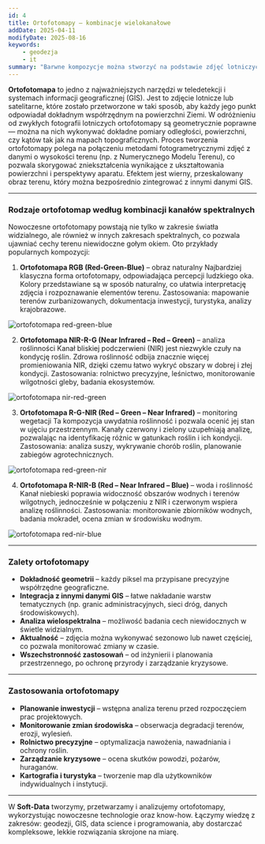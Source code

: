 ```yaml
---
id: 4
title: Ortofotomapy — kombinacje wielokanałowe
addDate: 2025-04-11
modifyDate: 2025-08-16
keywords:
    - geodezja
    - it
summary: "Barwne kompozycje można stworzyć na podstawie zdjęć lotniczych RGB+NIR? Jakie są zastosowania bliskiej podczerwieni w fotogrametrii?"
---
```


**Ortofotomapa** to jedno z najważniejszych narzędzi w teledetekcji i systemach informacji geograficznej (GIS). Jest to zdjęcie lotnicze lub satelitarne, które zostało przetworzone w taki sposób, aby każdy jego punkt odpowiadał dokładnym współrzędnym na powierzchni Ziemi. W odróżnieniu od zwykłych fotografii lotniczych ortofotomapy są geometrycznie poprawne — można na nich wykonywać dokładne pomiary odległości, powierzchni, czy kątów  tak jak na mapach topograficznych.
Proces tworzenia ortofotomapy polega na połączeniu metodami fotogrametrycznymi zdjęć  z danymi o wysokości terenu (np. z Numerycznego Modelu Terenu), co pozwala skorygować zniekształcenia wynikające z ukształtowania powierzchni i perspektywy aparatu. Efektem jest wierny, przeskalowany obraz terenu, który można bezpośrednio zintegrować z innymi danymi GIS.
________________________________________
### Rodzaje ortofotomap według kombinacji kanałów spektralnych
Nowoczesne ortofotomapy powstają nie tylko w zakresie światła widzialnego, ale również w innych zakresach spektralnych, co pozwala ujawniać cechy terenu niewidoczne gołym okiem. Oto przykłady popularnych kompozycji:
1. **Ortofotomapa RGB (Red-Green-Blue)** – obraz naturalny
Najbardziej klasyczna forma ortofotomapy, odpowiadająca percepcji ludzkiego oka. Kolory przedstawiane są w sposób naturalny, co ułatwia interpretację zdjęcia i rozpoznawanie elementów terenu.
Zastosowania: mapowanie terenów zurbanizowanych, dokumentacja inwestycji, turystyka, analizy krajobrazowe.

![ortofotomapa red-green-blue](/images/blog/images/4/RedGreenBlue.jpg)

2. **Ortofotomapa NIR-R-G (Near Infrared – Red – Green)** – analiza roślinności
Kanał bliskiej podczerwieni (NIR) jest niezwykle czuły na kondycję roślin. Zdrowa roślinność odbija znacznie więcej promieniowania NIR, dzięki czemu łatwo wykryć obszary w dobrej i złej kondycji.
Zastosowania: rolnictwo precyzyjne, leśnictwo, monitorowanie wilgotności gleby, badania ekosystemów.

![ortofotomapa nir-red-green](/images/blog/images/4/NirRedGreen.jpg)

3. **Ortofotomapa R-G-NIR (Red – Green – Near Infrared)** – monitoring wegetacji
Ta kompozycja uwydatnia roślinność i pozwala ocenić jej stan w ujęciu przestrzennym. Kanały czerwony i zielony uzupełniają analizę, pozwalając na identyfikację różnic w gatunkach roślin i ich kondycji.
Zastosowania: analiza suszy, wykrywanie chorób roślin, planowanie zabiegów agrotechnicznych.

![ortofotomapa red-green-nir](/images/blog/images/4/RedGreenNir.jpg)

4. **Ortofotomapa R-NIR-B (Red – Near Infrared – Blue)** – woda i roślinność
Kanał niebieski poprawia widoczność obszarów wodnych i terenów wilgotnych, jednocześnie w połączeniu z NIR i czerwonym wspiera analizę roślinności.
Zastosowania: monitorowanie zbiorników wodnych, badania mokradeł, ocena zmian w środowisku wodnym.

![ortofotomapa red-nir-blue](/images/blog/images/4/RedNirBlue.jpg)
________________________________________
### Zalety ortofotomapy
- **Dokładność geometrii** – każdy piksel ma przypisane precyzyjne współrzędne geograficzne.
- **Integracja z innymi danymi GIS** – łatwe nakładanie warstw tematycznych (np. granic administracyjnych, sieci dróg, danych środowiskowych).
- **Analiza wielospektralna** – możliwość badania cech niewidocznych w świetle widzialnym.
- **Aktualność** – zdjęcia można wykonywać sezonowo lub nawet częściej, co pozwala monitorować zmiany w czasie.
- **Wszechstronność zastosowań** – od inżynierii i planowania przestrzennego, po ochronę przyrody i zarządzanie kryzysowe.
________________________________________
### Zastosowania ortofotomapy
- **Planowanie inwestycji** – wstępna analiza terenu przed rozpoczęciem prac projektowych.
- **Monitorowanie zmian środowiska** – obserwacja degradacji terenów, erozji, wylesień.
- **Rolnictwo precyzyjne** – optymalizacja nawożenia, nawadniania i ochrony roślin.
- **Zarządzanie kryzysowe** – ocena skutków powodzi, pożarów, huraganów.
- **Kartografia i turystyka** – tworzenie map dla użytkowników indywidualnych i instytucji.
________________________________________


W **Soft-Data** tworzymy, przetwarzamy i analizujemy ortofotomapy, wykorzystując nowoczesne technologie oraz know-how. Łączymy wiedzę z zakresów: geodezji, GIS, data science i programowania, aby dostarczać kompleksowe, lekkie rozwiązania skrojone na miarę.

